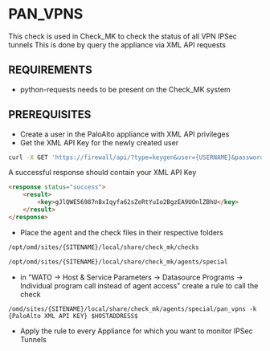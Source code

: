 # PAN_VPNS
This check is used in Check_MK to check the status of all VPN IPSec tunnels
This is done by query the appliance via XML API requests

## REQUIREMENTS
- python-requests needs to be present on the Check_MK system

## PREREQUISITES
- Create a user in the PaloAlto appliance with XML API privileges
- Get the XML API Key for the newly created user
```bash
curl -X GET 'https://firewall/api/?type=keygen&user={USERNAME}&password={PASSWORD}'
```
A successful response should contain your XML API Key
```html
<response status="success">
    <result>
        <key>gJlQWE56987nBxIqyfa62sZeRtYuIo2BgzEA9UOnlZBhU</key>
    </result>
</response>
```
- Place the agent and the check files in their respective folders
```bash
/opt/omd/sites/{SITENAME}/local/share/check_mk/checks

/opt/omd/sites/{SITENAME}/local/share/check_mk/agents/special
```

- in "WATO -> Host & Service Parameters -> Datasource Programs -> Individual program call instead of agent access" create a rule to call the check
```
/omd/sites/{SITENAME}/local/share/check_mk/agents/special/pan_vpns -k {PaloAlto XML API KEY} $HOSTADDRESS$
```

- Apply the rule to every Appliance for which you want to monitor IPSec Tunnels